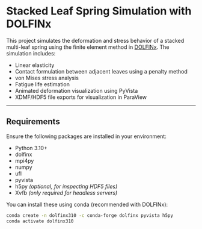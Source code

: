 # Stacked Leaf Spring Simulation with DOLFINx

This project simulates the deformation and stress behavior of a stacked multi-leaf spring using the finite element method in [DOLFINx](https://github.com/FEniCS/dolfinx). The simulation includes:

- Linear elasticity
- Contact formulation between adjacent leaves using a penalty method
- von Mises stress analysis
- Fatigue life estimation
- Animated deformation visualization using PyVista
- XDMF/HDF5 file exports for visualization in ParaView

---

## Requirements

Ensure the following packages are installed in your environment:

- Python 3.10+
- dolfinx
- mpi4py
- numpy
- ufl
- pyvista
- h5py *(optional, for inspecting HDF5 files)*
- Xvfb *(only required for headless servers)*

You can install these using conda (recommended with DOLFINx):

```bash
conda create -n dolfinx310 -c conda-forge dolfinx pyvista h5py
conda activate dolfinx310

